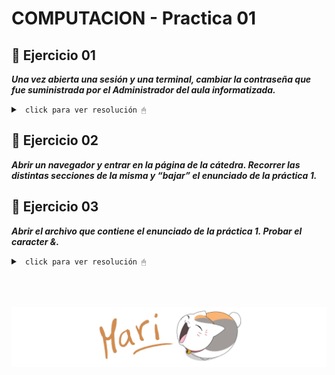 # COMPUTACION - Practica 01


## 🔴 Ejercicio 01
***Una vez abierta una sesión y una terminal, cambiar la contraseña que fue suministrada por el Administrador del aula informatizada.***

<details><summary> <code> click para ver resolución 🖱 </code></summary>
    
* En una PC PERSONAL usar (te pide ingresar la contraseña actual y luego la nueva contraseña).

~~~
passwd
~~~

* En la una PC DE UNA RED EDUCATIVA (como la de la facu) usar

~~~
yppasswd
~~~

</details>

## 🔴 Ejercicio 02
***Abrir un navegador y entrar en la página de la cátedra. Recorrer las distintas secciones de la misma y “bajar” el enunciado de la práctica 1.***

## 🔴 Ejercicio 03
***Abrir el archivo que contiene el enunciado de la práctica 1. Probar el caracter &.***

<details><summary> <code> click para ver resolución 🖱 </code></summary>
    
* Comandos:

~~~
cd /Descargas/compu-fcaglp/practicas
ls -l 
xpdf Computacion-01.pdf &
~~~

* Si tengo que instalar **xpdf**

~~~
sudo apt install xpdf
~~~

</details>


<br>
<br>
<br>


<p><img align="center" src="https://github.com/Marimari2342/Marimari2342/blob/main/firmagith.png" alt="marigit"/></p>
